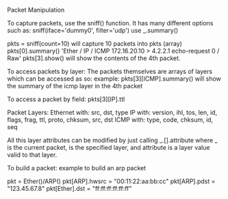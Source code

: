 Packet Manipulation 

To capture packets, use the sniff() function. It has many different options
such as: sniff(iface='dummy0', filter='udp')
use _.summary()

pkts = sniff(count=10) will capture 10 packets into pkts (array)
pkts[0].summary()
'Ether / IP / ICMP 172.16.20.10 > 4.2.2.1 echo-request 0 / Raw'
pkts[3].show() will show the contents of the 4th packet.

To access packets by layer:
The packets themselves are arrays of layers which can be accessed as so:
example: pkts[3][ICMP].summary() will show the summary of the icmp layer in the 4th packet

To access a packet by field:
pkts[3][IP].ttl

Packet Layers:
	Ethernet
		with: src, dst, type
	IP
		with: version, ihl, tos, len, id, flags, frag, ttl, proto, chksum, src, dst
	ICMP
		with: type, code, chksum, id, seq
		
All this layer attributes can be modified by just calling _.[<layer>].attribute 
where _ is the current packet, <layer> is the specified layer, and attribute is 
a layer value valid to that layer. 

To build a packet:
example to build an arp packet

pkt = Ether()/ARP()
pkt[ARP].hwsrc = "00:11:22:aa:bb:cc"
pkt[ARP].pdst = "123.45.67.8"
pkt[Ether].dst = "ff:ff:ff:ff:ff:ff"

